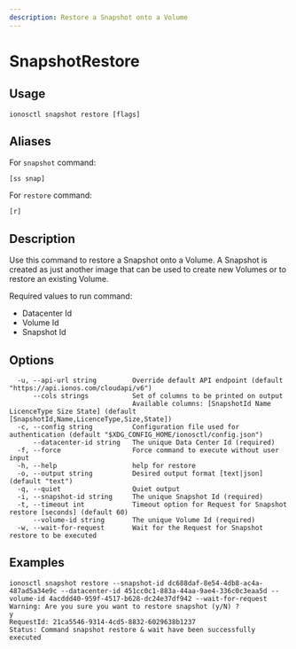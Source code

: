 ```yaml
---
description: Restore a Snapshot onto a Volume
---
```


# SnapshotRestore

## Usage

```text
ionosctl snapshot restore [flags]
```

## Aliases

For `snapshot` command:
```text
[ss snap]
```

For `restore` command:
```text
[r]
```

## Description

Use this command to restore a Snapshot onto a Volume. A Snapshot is created as just another image that can be used to create new Volumes or to restore an existing Volume.

Required values to run command:

* Datacenter Id
* Volume Id
* Snapshot Id

## Options

```text
  -u, --api-url string         Override default API endpoint (default "https://api.ionos.com/cloudapi/v6")
      --cols strings           Set of columns to be printed on output 
                               Available columns: [SnapshotId Name LicenceType Size State] (default [SnapshotId,Name,LicenceType,Size,State])
  -c, --config string          Configuration file used for authentication (default "$XDG_CONFIG_HOME/ionosctl/config.json")
      --datacenter-id string   The unique Data Center Id (required)
  -f, --force                  Force command to execute without user input
  -h, --help                   help for restore
  -o, --output string          Desired output format [text|json] (default "text")
  -q, --quiet                  Quiet output
  -i, --snapshot-id string     The unique Snapshot Id (required)
  -t, --timeout int            Timeout option for Request for Snapshot restore [seconds] (default 60)
      --volume-id string       The unique Volume Id (required)
  -w, --wait-for-request       Wait for the Request for Snapshot restore to be executed
```

## Examples

```text
ionosctl snapshot restore --snapshot-id dc688daf-8e54-4db8-ac4a-487ad5a34e9c --datacenter-id 451cc0c1-883a-44aa-9ae4-336c0c3eaa5d --volume-id 4acddd40-959f-4517-b628-dc24e37df942 --wait-for-request 
Warning: Are you sure you want to restore snapshot (y/N) ? 
y
RequestId: 21ca5546-9314-4cd5-8832-6029638b1237
Status: Command snapshot restore & wait have been successfully executed
```


